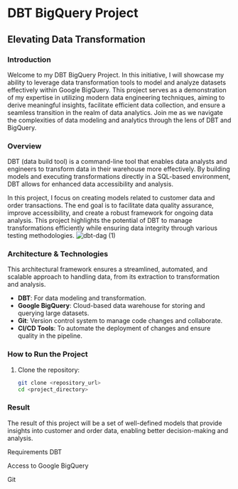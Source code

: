 # DBT BigQuery Project
## Elevating Data Transformation

### Introduction
Welcome to my DBT BigQuery Project. In this initiative, I will showcase my ability to leverage data transformation tools to model and analyze datasets effectively within Google BigQuery. This project serves as a demonstration of my expertise in utilizing modern data engineering techniques, aiming to derive meaningful insights, facilitate efficient data collection, and ensure a seamless transition in the realm of data analytics. Join me as we navigate the complexities of data modeling and analytics through the lens of DBT and BigQuery.

### Overview
DBT (data build tool) is a command-line tool that enables data analysts and engineers to transform data in their warehouse more effectively. By building models and executing transformations directly in a SQL-based environment, DBT allows for enhanced data accessibility and analysis.

In this project, I focus on creating models related to customer data and order transactions. The end goal is to facilitate data quality assurance, improve accessibility, and create a robust framework for ongoing data analysis. This project highlights the potential of DBT to manage transformations efficiently while ensuring data integrity through various testing methodologies.
![dbt-dag (1)](https://github.com/user-attachments/assets/65a4e5b2-af7f-4f39-8bc8-9b2d0b44810e)

### Architecture & Technologies
This architectural framework ensures a streamlined, automated, and scalable approach to handling data, from its extraction to transformation and analysis.

- **DBT**: For data modeling and transformation.
- **Google BigQuery**: Cloud-based data warehouse for storing and querying large datasets.
- **Git**: Version control system to manage code changes and collaborate.
- **CI/CD Tools**: To automate the deployment of changes and ensure quality in the pipeline.

### How to Run the Project
1. Clone the repository:
   ```bash
   git clone <repository_url>
   cd <project_directory>


### Result
The result of this project will be a set of well-defined models that provide insights into customer and order data, enabling better decision-making and analysis.

Requirements
DBT

Access to Google BigQuery

Git
